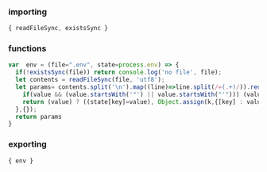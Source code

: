 ### importing 
```js context=deps
{ readFileSync, existsSync }
```

### functions
```js context=core
var  env = (file=".env", state=process.env) => {
  if(!existsSync(file)) return console.log('no file', file);
  let contents = readFileSync(file, 'utf8');  
  let params= contents.split('\n').map((line)=>line.split(/=(.+)/)).reduce((k, [key, value])=>{
    if(value && (value.startsWith('"') || value.startsWith("'"))) (value = value.slice(1, -1));
    return (value) ? ((state[key]=value), Object.assign(k,{[key] : value.trim()})) : k ;
  },{});
  return params
}
```

### exporting
```js context=export
{ env }
```
